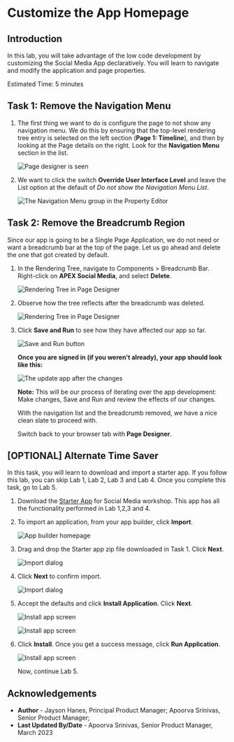 # Customize the App Homepage

## Introduction
In this lab, you will take advantage of the low code development by customizing the Social Media App declaratively. You will learn to navigate and modify the application and page properties.

Estimated Time: 5 minutes

## **Task 1**: Remove the Navigation Menu

1. The first thing we want to do is configure the page to not show any
navigation menu. We do this by ensuring that the top-level rendering
tree entry is selected on the left section (**Page 1: Timeline**), and
then by looking at the Page details on the right. Look for the **Navigation Menu** section in the list.

    ![Page designer is seen](images/property-editor-nav.png "")

2. We want to click the switch **Override User Interface Level** and leave
the List option at the default of *Do not show the Navigation Menu List*.

    ![The Navigation Menu group in the Property Editor](images/nav-menu-group.png "")

## **Task 2**: Remove the Breadcrumb Region

Since our app is going to be a Single Page Application, we do not need or want a breadcrumb bar at the top of the page. Let us go ahead and delete the one that got created by default.

1. In the Rendering Tree, navigate to Components > Breadcrumb Bar. Right-click on **APEX Social Media**, and select **Delete**.

    ![Rendering Tree in Page Designer](images/breadcrumb-delete.png "")

2. Observe how the tree reflects after the breadcrumb was deleted.

    ![Rendering Tree in Page Designer](images/after-breadcrumb-delete.png "")

3. Click **Save and Run** to see how they have affected our app so far.

    ![Save and Run button](images/save-and-run.png "")

    **Once you are signed in (if you weren't already), your app should look
like this:**

    ![The update app after the changes](images/updated-app.png "")

    **Note:** This will be our process of iterating over the app development: Make
changes, Save and Run and review the effects of our changes.

    With the navigation list and the breadcrumb removed, we have a nice
clean slate to proceed with.

    Switch back to your browser tab with **Page Designer**.

## [OPTIONAL] Alternate Time Saver

In this task, you will learn to download and import a starter app. If you follow this lab, you can skip Lab 1, Lab 2, Lab 3 and Lab 4. Once you complete this task, go to Lab 5.

1. Download the [Starter App](https://objectstorage.us-ashburn-1.oraclecloud.com/p/VEKec7t0mGwBkJX92Jn0nMptuXIlEpJ5XJA-A6C9PymRgY2LhKbjWqHeB5rVBbaV/n/c4u04/b/livelabsfiles/o/data-management-library-files/APEX_Social_Media_HOL_LAB1-4_completed.zip) for Social Media workshop. This app has all the functionality performed in Lab 1,2,3 and 4.

2. To import an application, from your app builder, click **Import**.

    ![App builder homepage](images/import.png)

3. Drag and drop the Starter app zip file downloaded in Task 1. Click **Next**.

    ![Import dialog](images/drag-and-drop.png)

4. Click **Next** to confirm import.

    ![Import dialog](images/import-confirm.png)

5. Accept the defaults and click **Install Application**. Click **Next**.

    ![Install app screen](images/install-app.png)

    ![Install app screen](images/supporting-objects.png)

6. Click **Install**. Once you get a success message, click **Run Application**.

    ![Install app screen](images/run-app.png)

    Now, continue Lab 5.

## **Acknowledgements**

 - **Author** - Jayson Hanes, Principal Product Manager; Apoorva Srinivas, Senior Product Manager; 
 - **Last Updated By/Date** - Apoorva Srinivas, Senior Product Manager, March 2023